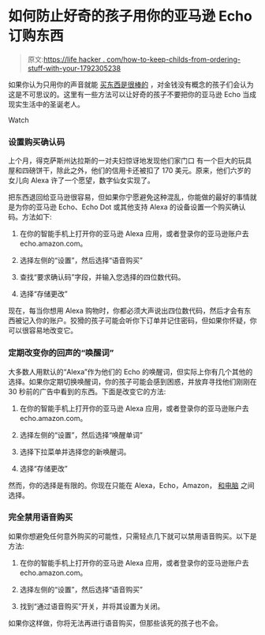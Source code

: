 # 如何防止好奇的孩子用你的亚马逊 Echo 订购东西

> 原文:[https://life hacker . com/how-to-keep-childs-from-ordering-stuff-with-your-1792305238](https://lifehacker.com/how-to-keep-curious-kids-from-ordering-stuff-with-your-1792305238)

如果你认为只用你的声音就能 [买东西是很棒的](https://lifehacker.com/the-alexa-skills-that-are-actually-worth-using-1791616099) ，对金钱没有概念的孩子们会认为这是不可思议的。这里有一些方法可以让好奇的孩子不要把你的亚马逊 Echo 当成现实生活中的圣诞老人。

Watch

### 设置购买确认码

上个月，得克萨斯州达拉斯的一对夫妇惊讶地发现他们家门口 有一个巨大的玩具屋和四磅饼干，除此之外，他们的信用卡还被扣了 170 美元。原来，他们六岁的女儿向 Alexa 许了一个愿望，数字仙女实现了。

把东西退回给亚马逊很容易，但如果你宁愿避免这种混乱，你能做的最好的事情就是为你的亚马逊 Echo、Echo Dot 或其他支持 Alexa 的设备设置一个购买确认码。方法如下:

1.  在你的智能手机上打开你的亚马逊 Alexa 应用，或者登录你的亚马逊账户去 echo.amazon.com。

2.  选择左侧的“设置”，然后选择“语音购买”

3.  查找“要求确认码”字段，并输入您选择的四位数代码。

4.  选择“存储更改”

现在，每当你想用 Alexa 购物时，你都必须大声说出四位数代码，然后才会有东西被记入你的账户。狡猾的孩子可能会听你下订单并记住密码，但如果你怀疑，你可以很容易地改变它。

### 定期改变你的回声的“唤醒词”

大多数人用默认的“Alexa”作为他们的 Echo 的唤醒词，但实际上你有几个其他的选择。如果你定期切换唤醒词，你的孩子可能会感到困惑，并放弃寻找他们刚刚在 30 秒前的广告中看到的东西。下面是改变它的方法:

1.  在你的智能手机上打开你的亚马逊 Alexa 应用，或者登录你的亚马逊账户去 echo.amazon.com。

2.  选择左侧的“设置”，然后选择“唤醒单词”

3.  选择下拉菜单并选择您的新唤醒词。

4.  选择“存储更改”

然而，你的选择是有限的。你现在只能在 Alexa，Echo，Amazon， [和电脑](https://lifehacker.com/you-can-now-address-alexa-as-computer-because-star-tr-1791554366) 之间选择。

### 完全禁用语音购买

如果你想避免任何意外购买的可能性，只需轻点几下就可以禁用语音购买。以下是方法:

1.  在你的智能手机上打开你的亚马逊 Alexa 应用，或者登录你的亚马逊账户去 echo.amazon.com。

2.  选择左侧的“设置”，然后选择“语音购买”

3.  找到“通过语音购买”开关，并将其设置为关闭。

如果你这样做，你将无法再进行语音购买，但那些该死的孩子也不会。